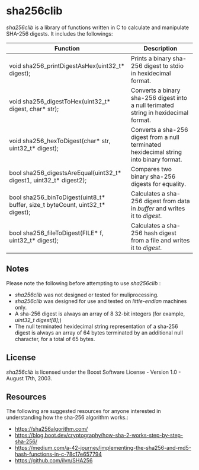 # sha256clib

*sha256clib* is a library of functions written in C to calculate and manipulate SHA-256 digests. It includes the followings:

| Function | Description |
|----------|-------------|
|void sha256_printDigestAsHex(uint32_t* digest);|Prints a binary sha-256 digest to stdio in hexidecimal format.|
|void sha256_digestToHex(uint32_t* digest, char* str);|Converts a binary sha-256 digest into a null terimated string in hexidecimal format.|
|void sha256_hexToDigest(char* str, uint32_t* digest);|Converts a sha-256 digest from a null terminated hexidecimal string into binary format.|
|bool sha256_digestsAreEqual(uint32_t* digest1, uint32_t* digest2);|Compares two binary sha-256 digests for equality.|
|bool sha256_binToDigest(uint8_t* buffer, size_t byteCount, uint32_t* digest);|Calculates a sha-256 digest from data in *buffer* and writes it to *digest*.|
|bool sha256_fileToDigest(FILE* f, uint32_t* digest);|Calculates a sha-256 hash digest from a file and writes it to *digest*.|

## Notes

Please note the following before attempting to use *sha256clib* :

* *sha256clib* was not designed or tested for muliprocessing.
* *sha256clib* was designed for use and tested on *little-endian* machines only.
* A sha-256 digest is always an array of 8 32-bit integers (for example, *uint32_t digest[8];*)
* The null terminated hexidecimal string representation of a sha-256 digest is always an array of 64 bytes terminated by an additional null character, for a total of 65 bytes.

## License

*sha256clib* is licensed under the Boost Software License - Version 1.0 - August 17th, 2003.

## Resources

The following are suggested resources for anyone interested in understanding how the sha-256 algorithm works.\:

* https://sha256algorithm.com/
* https://blog.boot.dev/cryptography/how-sha-2-works-step-by-step-sha-256/
* https://medium.com/a-42-journey/implementing-the-sha256-and-md5-hash-functions-in-c-78c17e657794
* https://github.com/ilvn/SHA256
